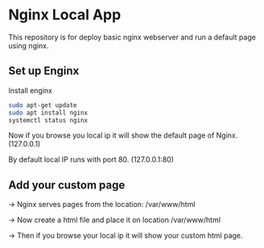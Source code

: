 
# Nginx Local App

This repository is for deploy basic nginx webserver and run a default page using nginx.




## Set up Enginx

Install enginx

```bash
sudo apt-get update
sudo apt install nginx
systemctl status nginx
```

Now if you browse you local ip it will show the default page of Nginx. (127.0.0.1)

By default local IP runs with port 80. (127.0.0.1:80)



## Add your custom page

-> Nginx serves pages from the location: /var/www/html

-> Now create a html file and place it on location /var/www/html 

-> Then if you browse your local ip it will show your custom html page.

